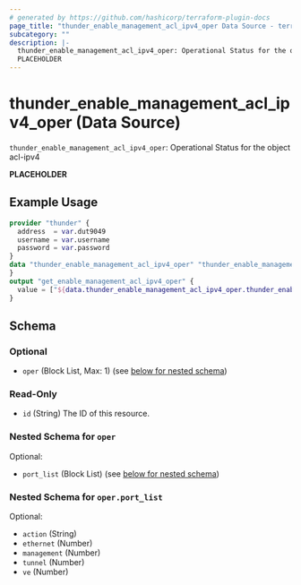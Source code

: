 ```yaml
---
# generated by https://github.com/hashicorp/terraform-plugin-docs
page_title: "thunder_enable_management_acl_ipv4_oper Data Source - terraform-provider-thunder"
subcategory: ""
description: |-
  thunder_enable_management_acl_ipv4_oper: Operational Status for the object acl-ipv4
  PLACEHOLDER
---
```


# thunder_enable_management_acl_ipv4_oper (Data Source)

`thunder_enable_management_acl_ipv4_oper`: Operational Status for the object acl-ipv4

__PLACEHOLDER__

## Example Usage

```terraform
provider "thunder" {
  address  = var.dut9049
  username = var.username
  password = var.password
}
data "thunder_enable_management_acl_ipv4_oper" "thunder_enable_management_acl_ipv4_oper" {
}
output "get_enable_management_acl_ipv4_oper" {
  value = ["${data.thunder_enable_management_acl_ipv4_oper.thunder_enable_management_acl_ipv4_oper}"]
}
```

<!-- schema generated by tfplugindocs -->
## Schema

### Optional

- `oper` (Block List, Max: 1) (see [below for nested schema](#nestedblock--oper))

### Read-Only

- `id` (String) The ID of this resource.

<a id="nestedblock--oper"></a>
### Nested Schema for `oper`

Optional:

- `port_list` (Block List) (see [below for nested schema](#nestedblock--oper--port_list))

<a id="nestedblock--oper--port_list"></a>
### Nested Schema for `oper.port_list`

Optional:

- `action` (String)
- `ethernet` (Number)
- `management` (Number)
- `tunnel` (Number)
- `ve` (Number)


